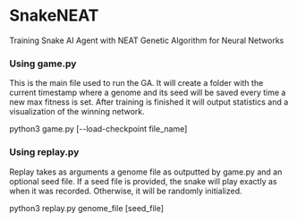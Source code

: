 # SnakeNEAT
Training Snake AI Agent with NEAT Genetic Algorithm for Neural Networks

### Using game.py

This is the main file used to run the GA. It will create a folder with the current timestamp where a genome and its seed will be saved every time a new max fitness is set. After training is finished it will output statistics and a visualization of the winning network.

python3 game.py [--load-checkpoint file_name]

### Using replay.py

Replay takes as arguments a genome file as outputted by game.py and an optional seed file. If a seed file is provided, the snake will play exactly as when it was recorded. Otherwise, it will be randomly initialized.

python3 replay.py genome_file [seed_file]
